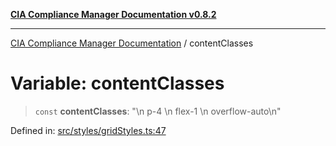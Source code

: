 [**CIA Compliance Manager Documentation v0.8.2**](../README.md)

***

[CIA Compliance Manager Documentation](../globals.md) / contentClasses

# Variable: contentClasses

> `const` **contentClasses**: "\n  p-4 \n  flex-1 \n  overflow-auto\n"

Defined in: [src/styles/gridStyles.ts:47](https://github.com/Hack23/cia-compliance-manager/blob/423c5d261c747ade8ca2550e176aa05168b5a31e/src/styles/gridStyles.ts#L47)
